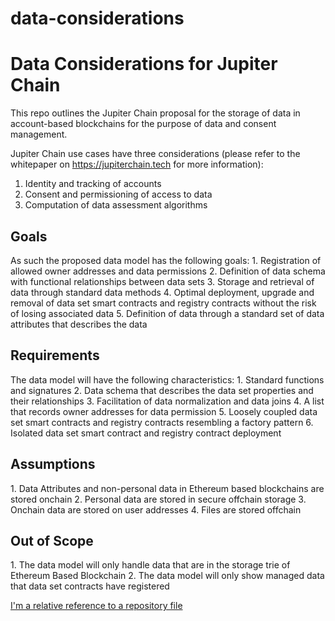 # data-considerations
<h1> Data Considerations for Jupiter Chain </h1>

This repo outlines the Jupiter Chain proposal for the storage of data in account-based blockchains for the purpose of data and consent management. 

Jupiter Chain use cases have three considerations (please refer to the whitepaper on https://jupiterchain.tech for more information):
1. Identity and tracking of accounts
2. Consent and permissioning of access to data
3. Computation of data assessment algorithms

<h2>Goals</h2>
As such the proposed data model has the following goals:
1.	Registration of allowed owner addresses and data permissions
2.	Definition of data schema with functional relationships between data sets
3.	Storage and retrieval of data through standard data methods
4.	Optimal deployment, upgrade and removal of data set smart contracts and registry contracts without the risk of losing associated data
5.	Definition of data through a standard set of data attributes that describes the data

<h2>Requirements</h2>
The data model will have the following characteristics:
1.	Standard functions and signatures
2.	Data schema that describes the data set properties and their relationships
3.	Facilitation of data normalization and data joins
4.	A list that records owner addresses for data permission
5.	Loosely coupled data set smart contracts and registry contracts resembling a factory pattern
6.	Isolated data set smart contract and registry contract deployment

<h2>Assumptions</h2>
1.	Data Attributes and non-personal data in Ethereum based blockchains are stored onchain 
2.	Personal data are stored in secure offchain storage
3.	Onchain data are stored on user addresses
4.	Files are stored offchain

<h2>Out of Scope</h2> 
1.	The data model will only handle data that are in the storage trie of Ethereum Based Blockchain
2.	The data model will only show managed data that data set contracts have registered

[I'm a relative reference to a repository file](../Architectures/DataModel.md)
